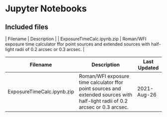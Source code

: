 # Jupyter Notebooks

## Included files

| Filename | Description |
| ExposureTimeCalc.ipynb.zip | Roman/WFI exposure time calculator ffor point sources and extended sources with half-light radii of 0.2 arcsec or 0.3 arcsec. |




| Filename            | Description                                                                                   | Last Updated |
|---------------------|-----------------------------------------------------------------------------------------------|--------------|
| ExposureTimeCalc.ipynb.zip         | Roman/WFI exposure time calculator ffor point sources and extended sources with half-light radii of 0.2 arcsec or 0.3 arcsec. | 2021-Aug-26  |